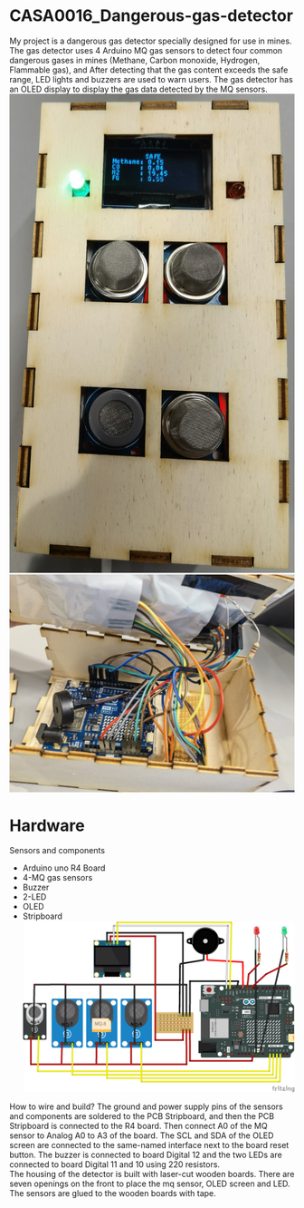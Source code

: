 # CASA0016_Dangerous-gas-detector
My project is a dangerous gas detector specially designed for use in mines. The gas detector uses 4 Arduino MQ gas sensors to detect four common dangerous gases in mines (Methane, Carbon monoxide, Hydrogen, Flammable gas), and After detecting that the gas content exceeds the safe range, LED lights and buzzers are used to warn users. The gas detector has an OLED display to display the gas data detected by the MQ sensors.  
![Image text](https://github.com/ChaceHH-H/Image/blob/main/%E5%BE%AE%E4%BF%A1%E5%9B%BE%E7%89%87_20231212162756.jpg) 
![Image text](https://github.com/ChaceHH-H/Image/blob/main/%E5%BE%AE%E4%BF%A1%E5%9B%BE%E7%89%87_20231212162749.jpg) 

# Hardware  

Sensors and components  
- Arduino uno R4 Board
- 4-MQ gas sensors
- Buzzer
- 2-LED
- OLED
- Stripboard
![Image text](https://github.com/ChaceHH-H/Image/blob/main/Dangerous%20gas.png)  

How to wire and build? The ground and power supply pins of the sensors and components are soldered to the PCB Stripboard, and then the PCB Stripboard is connected to the R4 board. Then connect A0 of the MQ sensor to Analog A0 to A3 of the board. The SCL and SDA of the OLED screen are connected to the same-named interface next to the board reset button. The buzzer is connected to board Digital 12 and the two LEDs are connected to board Digital 11 and 10 using 220 resistors.   
The housing of the detector is built with laser-cut wooden boards. There are seven openings on the front to place the mq sensor, OLED screen and LED. The sensors are glued to the wooden boards with tape.
